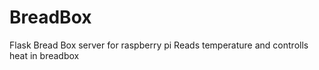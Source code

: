 # BreadBox
Flask Bread Box server for raspberry pi
Reads temperature and controlls heat in breadbox
